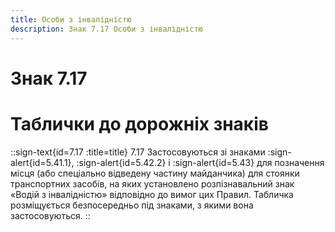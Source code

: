 ```yaml
---
title: Особи з інвалідністю
description: Знак 7.17 Особи з інвалідністю
---
```

# Знак 7.17
# Таблички до дорожніх знаків
::sign-text{id=7.17 :title=title}
7.17 Застосовуються зі знаками :sign-alert{id=5.41.1}, :sign-alert{id=5.42.2} і :sign-alert{id=5.43} для позначення місця (або спеціально відведену частину майданчика) для стоянки транспортних засобів,  на яких установлено розпізнавальний знак «Водій з інвалідністю» відповідно до вимог цих Правил.
Табличка розміщується безпосередньо під знаками, з якими вона застосовуються.
::